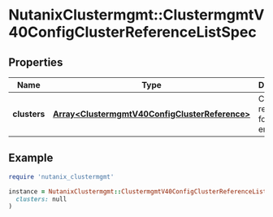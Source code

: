 # NutanixClustermgmt::ClustermgmtV40ConfigClusterReferenceListSpec

## Properties

| Name | Type | Description | Notes |
| ---- | ---- | ----------- | ----- |
| **clusters** | [**Array&lt;ClustermgmtV40ConfigClusterReference&gt;**](ClustermgmtV40ConfigClusterReference.md) | Cluster reference for an entity. |  |

## Example

```ruby
require 'nutanix_clustermgmt'

instance = NutanixClustermgmt::ClustermgmtV40ConfigClusterReferenceListSpec.new(
  clusters: null
)
```

